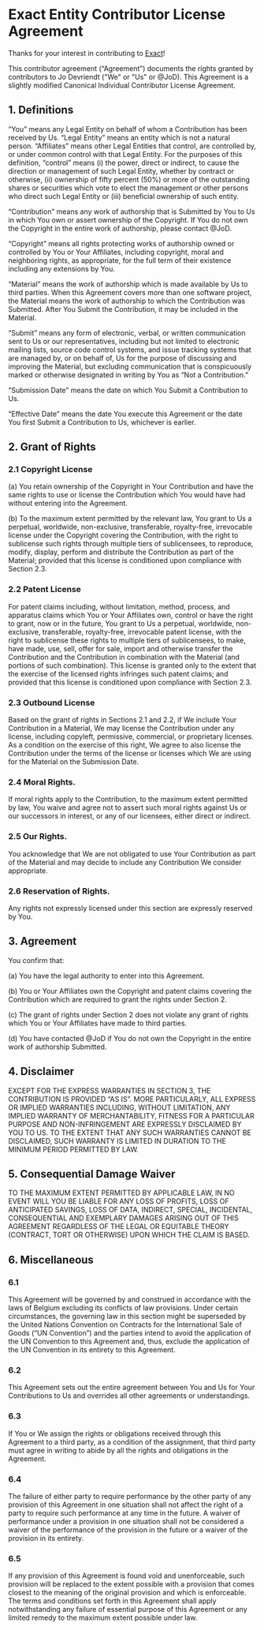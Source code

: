 # Exact Entity Contributor License Agreement

Thanks for your interest in contributing to [Exact](https://gitlab.com/nonfiction-software/exact)!

This contributor agreement (“Agreement”) documents the rights granted by contributors to Jo Devriendt ("We" or "Us" or
@JoD). This Agreement is a slightly modified Canonical Individual Contributor License Agreement.

## 1. Definitions

“You” means any Legal Entity on behalf of whom a Contribution has been received by Us. “Legal Entity” means an entity
which is not a natural person. “Affiliates” means other Legal Entities that control, are controlled by, or under common
control with that Legal Entity. For the purposes of this definition, “control” means (i) the power, direct or indirect,
to cause the direction or management of such Legal Entity, whether by contract or otherwise, (ii) ownership of fifty
percent (50%) or more of the outstanding shares or securities which vote to elect the management or other persons who
direct such Legal Entity or (iii) beneficial ownership of such entity.

“Contribution” means any work of authorship that is Submitted by You to Us in which You own or assert ownership of the
Copyright. If You do not own the Copyright in the entire work of authorship, please contact @JoD.

“Copyright” means all rights protecting works of authorship owned or controlled by You or Your Affiliates, including
copyright, moral and neighboring rights, as appropriate, for the full term of their existence including any extensions
by You.

“Material” means the work of authorship which is made available by Us to third parties. When this Agreement covers more
than one software project, the Material means the work of authorship to which the Contribution was Submitted. After You
Submit the Contribution, it may be included in the Material.

“Submit” means any form of electronic, verbal, or written communication sent to Us or our representatives, including but
not limited to electronic mailing lists, source code control systems, and issue tracking systems that are managed by, or
on behalf of, Us for the purpose of discussing and improving the Material, but excluding communication that is
conspicuously marked or otherwise designated in writing by You as “Not a Contribution.”

“Submission Date” means the date on which You Submit a Contribution to Us.

“Effective Date” means the date You execute this Agreement or the date You first Submit a Contribution to Us, whichever
is earlier.

## 2. Grant of Rights

### 2.1 Copyright License

(a) You retain ownership of the Copyright in Your Contribution and have the same rights to use or license the
Contribution which You would have had without entering into the Agreement.

(b) To the maximum extent permitted by the relevant law, You grant to Us a perpetual, worldwide, non-exclusive,
transferable, royalty-free, irrevocable license under the Copyright covering the Contribution, with the right to
sublicense such rights through multiple tiers of sublicensees, to reproduce, modify, display, perform and distribute the
Contribution as part of the Material; provided that this license is conditioned upon compliance with Section 2.3.

### 2.2 Patent License

For patent claims including, without limitation, method, process, and apparatus claims which You or Your Affiliates own,
control or have the right to grant, now or in the future, You grant to Us a perpetual, worldwide, non-exclusive,
transferable, royalty-free, irrevocable patent license, with the right to sublicense these rights to multiple tiers of
sublicensees, to make, have made, use, sell, offer for sale, import and otherwise transfer the Contribution and the
Contribution in combination with the Material (and portions of such combination). This license is granted only to the
extent that the exercise of the licensed rights infringes such patent claims; and provided that this license is
conditioned upon compliance with Section 2.3.

### 2.3 Outbound License

Based on the grant of rights in Sections 2.1 and 2.2, if We include Your Contribution in a Material, We may license the
Contribution under any license, including copyleft, permissive, commercial, or proprietary licenses. As a condition on
the exercise of this right, We agree to also license the Contribution under the terms of the license or licenses which
We are using for the Material on the Submission Date.

### 2.4 Moral Rights.

If moral rights apply to the Contribution, to the maximum extent permitted by law, You waive and agree not to assert
such moral rights against Us or our successors in interest, or any of our licensees, either direct or indirect.

### 2.5 Our Rights.

You acknowledge that We are not obligated to use Your Contribution as part of the Material and may decide to include any
Contribution We consider appropriate.

### 2.6 Reservation of Rights.

Any rights not expressly licensed under this section are expressly reserved by You.

## 3. Agreement

You confirm that:

(a) You have the legal authority to enter into this Agreement.

(b) You or Your Affiliates own the Copyright and patent claims covering the Contribution which are required to grant the
rights under Section 2.

(c) The grant of rights under Section 2 does not violate any grant of rights which You or Your Affiliates have made to
third parties.

(d) You have contacted @JoD if You do not own the Copyright in the entire work of authorship Submitted.

## 4. Disclaimer

EXCEPT FOR THE EXPRESS WARRANTIES IN SECTION 3, THE CONTRIBUTION IS PROVIDED “AS IS”. MORE PARTICULARLY, ALL EXPRESS OR
IMPLIED WARRANTIES INCLUDING, WITHOUT LIMITATION, ANY IMPLIED WARRANTY OF MERCHANTABILITY, FITNESS FOR A PARTICULAR
PURPOSE AND NON-INFRINGEMENT ARE EXPRESSLY DISCLAIMED BY YOU TO US. TO THE EXTENT THAT ANY SUCH WARRANTIES CANNOT BE
DISCLAIMED, SUCH WARRANTY IS LIMITED IN DURATION TO THE MINIMUM PERIOD PERMITTED BY LAW.

## 5. Consequential Damage Waiver

TO THE MAXIMUM EXTENT PERMITTED BY APPLICABLE LAW, IN NO EVENT WILL YOU BE LIABLE FOR ANY LOSS OF PROFITS, LOSS OF
ANTICIPATED SAVINGS, LOSS OF DATA, INDIRECT, SPECIAL, INCIDENTAL, CONSEQUENTIAL AND EXEMPLARY DAMAGES ARISING OUT OF
THIS AGREEMENT REGARDLESS OF THE LEGAL OR EQUITABLE THEORY (CONTRACT, TORT OR OTHERWISE) UPON WHICH THE CLAIM IS BASED.

## 6. Miscellaneous

### 6.1

This Agreement will be governed by and construed in accordance with the laws of Belgium excluding its conflicts of law
provisions. Under certain circumstances, the governing law in this section might be superseded by the United Nations
Convention on Contracts for the International Sale of Goods (“UN Convention”) and the parties intend to avoid the
application of the UN Convention to this Agreement and, thus, exclude the application of the UN Convention in its
entirety to this Agreement.

### 6.2

This Agreement sets out the entire agreement between You and Us for Your Contributions to Us and overrides all other
agreements or understandings.

### 6.3

If You or We assign the rights or obligations received through this Agreement to a third party, as a condition of the
assignment, that third party must agree in writing to abide by all the rights and obligations in the Agreement.

### 6.4

The failure of either party to require performance by the other party of any provision of this Agreement in one
situation shall not affect the right of a party to require such performance at any time in the future. A waiver of
performance under a provision in one situation shall not be considered a waiver of the performance of the provision in
the future or a waiver of the provision in its entirety.

### 6.5

If any provision of this Agreement is found void and unenforceable, such provision will be replaced to the extent
possible with a provision that comes closest to the meaning of the original provision and which is enforceable. The
terms and conditions set forth in this Agreement shall apply notwithstanding any failure of essential purpose of this
Agreement or any limited remedy to the maximum extent possible under law.